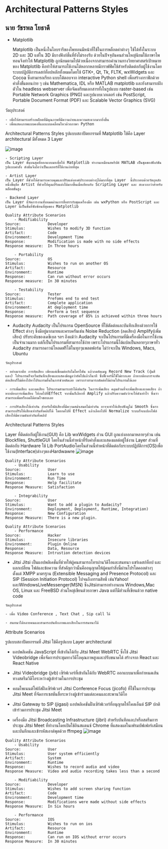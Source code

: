 # Architectural Patterns Styles
##  นาย วัชรพล โยธาดี

- Matplotlib
 
  Matplotlib เป็นหนึ่งในไลบรารีของไพทอนมีหน้าที่ใช้ในการพล็อตค่าต่างๆ ใช้ได้ทั้งในระบบ 2D และ 3D แต่ใน 3D มีบางฟังก์ชั่นที่ยังไม่รองรับ 
ด้วยในปัจจุบันคนส่วนใหญ่นิยมใช้ภาษาไพทอนจึงทำให้ Matplotlib ถูกนิยมตามไปด้วยเนื่องจากสามารถคำนวนทางวิทยาศาสตร์เป้าหมายของ Matplotlib
คือทำให้สามารถใช้งานได้หลากหลายมีกราฟฟิคใช้สำหรับติดต่อกับผู้ใช้งานโดยระบบปฏิบัติการเดสก์ท็อปหลักทั้งหมดโดยใช้ GTK+, Qt, Tk, FLTK, wxWidgets และ Cocoa ซึ่งสามารถเรียก แบบโต้ตอบจาก interactive Python shell เพื่อสร้างกราฟิกด้วยคําสั่งขั้นตอนง่าย ๆ เช่น Mathematica, IDL หรือ MATLAB matplotlib และยังสามารถฝังตัวใน headless webserver เพื่อจัดเตรียมเอกสารทั้งในรูปแบบ raster-based เช่น Portable Network Graphics (PNG) และรูปแบบเวกเตอร์ เช่น PostScript, Portable Document Format (PDF) และ Scalable Vector Graphics (SVG)

วัตถุประสงค์

    - เพื่อให้สามารถสร้างพล็อตที่มีคุณภาพที่มีความง่ายและความสะดวกมากยิ่งขึ้น 
    - เพื่อแสดงภาพแบบคงที่และแบบเคลื่อนไหวด้วยภาษา Python

Architectural Patterns Styles
    รูปแบบสถาปัตยกรรมที่ Matplotlib ใช้คือ Layer architectural มีทั้งหมด 3 Layer
    
 
![image](https://user-images.githubusercontent.com/69455513/190139327-54c6cfea-397f-44c1-a9a6-19da01d1a72f.png)


```
- Scripting Layer 
เป็น Layer ชั้นบนสุดที่ออกแบบมาเพื่อให้ Matplotlib ทํางานเหมือนสคริปต์ MATLAB เป็นชุดของฟังก์ชันรูปแบบคําสั่ง ดังนั้นจึงถือว่าเป็นเลเยอร์ที่ใช้งานง่ายที่สุด
```
```
- Artist Layer 
เป็น Layer ที่ช่วยให้สามารถควบคุมและปรับแต่งองค์ประกอบต่างๆได้มากที่สุด Layer  นี้ประกอบด้วยวัตถุหลักหนึ่งชิ้นคือ Artist ที่ช่วยให้คุณปรับแต่งได้มากขึ้นเมื่อเทียบกับ Scripting Layer และ สะดวกกว่าสําหรับพล็อตขั้นสูง
```
```
- Backend Layer
เป็น Layer ที่จัดการงานทั้งหมดผ่านการสื่อสารกับชุดเครื่องมือ เช่น wxPython หรือ PostScript และ Layer นี้เป็นชั้นที่ซับซ้อนที่สุดของ Matplotlib
```
```
Quality Attribute Scenarios 
    - Modifiability
Source:            Developer
Stimulus:          Wishes to modify 3D function
Artifact:          Code
Environment:       Development Time
Response:          Modification is made with no side effects
Response measure:  In Three hours
```
```
    - Portability
Source:            OS
Stimulus:          Wishes to run on another OS
Artifact:          Resource
Environment:       Runtime
Response:          Can run without error occurs
Response measure:  In 30 minutes
```
```
    - Testability
Source:            Tester
Stimulus:          Prefoms end to end test
Artifact:          Complete application
Environment:       At deployment time
Response:          Perform a test sequence
Response measure:  Path coverage of 85% is achieved within three hours
```
- Audacity
  Audacity เป็นโปรแกรม OpenSource ที่ใช้ตัดต่อและบันทึกเสียงด้วยการใช้ Effect ต่างๆ ซึ่งมีอยู่มากมายและครบครันเช่น Noise Reduction
(ลดเสียง) Amplify(เพิ่มเสียง) ปรับระดับของเดซิเบล ฯลฯ ถึงแม้ว่า Audacity จะเป็นโปรแกรมที่มีเครื่องมือในการใช้งานเป็นจำนวนมาก 
แต่ก็เป็นโปรแกรมที่สามารถใช้ง่าย เพราะโปรแกรมนี้ได้แปลเป็นหลายๆภาษาทั่ว Audacity สามารถดาวน์โหลดฟรีได้ในทุกๆแพลตฟอร์ม ไม่ว่าจะเป็น Windows, Macs, Ubuntu
```
วัตถุประสงค์

- อย่างแรกคือ การอัดเสียง เพียงแค่เชื่อมต่อกับไมโครโฟน แล้วกดอัดเมนู Record New Track (ปุ่มสีแดง) โปรแกรมก็จะเริ่มบันทึกเสียงและแสดงข้อมูลว่าอัดไปแล้วกี่นาที ซึ่งฟีเจอร์นี้ใช้ไม่ยากเลย ถ้าหากต้องการจะตัดต่อเสียงก็ไม่ต้องไปหาโปรแกรมอื่นในการช่วยตัดเลย เพราะเราสามารถตัดต่อได้ผ่านโปรแกรมได้เลย

- การเพิ่มเสียง และลดเสียง โปรแกรมสามารถทำได้เช่นกัน ในการเพิ่มเสียง คลุมส่วนที่จะเพิ่มเสียงและลดเสียง ถ้าหากต้องการเพิ่มเสียง ให้กดไปที่Effect จากนั้นก็เลือกที่ Amplify แล้วปรับความดังว่าจะให้ดังเท่าไร ซึ่งเราสามารถเพิ่มหรือลดได้ตามใจชอบเลย

- การปรับเสียงให้เท่ากัน สำหรับไฟล์เสียงที่มีความสม่ำเสมอไม่เท่ากัน อาจจะทำให้เสียงฟังดูไม่ Smooth ซึ่งเราสามารถปรับให้เสียงเท่ากันทั้งคลิปได้ โดยกดไปที่ Effect แล้วเลือกไปที่ Normalize ระบบก็จะแปลงไฟล์เสียงให้มีความดังเท่ากันทั้งคลิป
```
Architectural Patterns Styles

  Layer ที่ติดต่อกับผู้ใช้งาน(GUI) คือ Lib wxWidgets ส่วน GUI ถูกแบ่งออกมาหลายๆส่วน เช่น Blockfiles, ShuttleGUI โดยในส่วนนี้ทำหน้าที่รับคำสั่งและแสดงผลต่อผู้ใช่งาน
  Layer ส่วนที่ติดต่อกับ Hardware ใช้ Lib PortAudioโดยในส่วนนี้ทำหน้าที่ติดต่อกับระบบปฏิบัติการ(OS)เพื่อใช้งาน(Interface)ต่างๆของHardwawre
    ![image](https://user-images.githubusercontent.com/69455513/190145210-e7360fdc-76dd-453e-b1c8-72120e890454.png)

```
Quality Attribute Scenarios 
    - Usability
Source:            User
Stimulus:          Learn to use
Environment:       Run Time
Response:          Help facilitate
Response Measure:  Satisfaction
```
```
    - Integrability
Source:            User
Stimulus:          Want to add a plugin to Audacity?
Environment:       Deployment, Deployment, Runtime, Integration)
Response:          New Configuration
Response Measure:  There is a new plugin.
```
```
Quality Attribute Scenarios 
    - Performance
Source:            Hacker
Stimulus:          Insecure libraries
Environment:       Plugin Online
Response:          Data, Resource
Response Measure:  Intrustion detection devices
```
- Jitsi
  Jitsi เป็นแอปพลิเคชั่นที่ช่วยให้ผู้คนสามารถโทรผ่านวิดีโอและสนทนา แชร์เดสก์ท็อป และแลกเปลี่ยน ไฟล์และข้อความ ที่สําคัญกว่านั้นคืออนุญาตให้ผู้คนทําสิ่งนี้ผ่านโปรโตคอลต่างๆ ตั้งแต่ XMPP มาตรฐาน (Extensible Messaging and Presence Protocol) และ SIP (Session Initiation Protocol) ไปจนถึงกรรมสิทธิ์ เช่นYahoo!และWindowsLiveMessenger(MSN) ซึ่งJitsiสามารถทํางานบน Windows,Mac OS, Linux และ FreeBSD ส่วนใหญ่เขียนด้วยภาษา Java แต่ก็มีส่วนที่เขียนด้วย native code
  
```
วัตถุประสงค์

- เพื่อ Video Conference , Text Chat , Sip call ได้

- สนทนาได้หลายคนและสามารถบันทึกภาพและเสียงในการสนทนาได้

```
Attribute Scenarios 

 รูปแบบสถาปัตยกรรมที่ Jitsi ใช้คือรูปแบบ Layer architectural
 
- แอปพลิเคชัน JavaScript ที่เข้ากันได้กับ Jitsi Meet WebRTC ซึ่งใช้ Jitsi Videobridge เพื่อจัดการประชุมทางวิดีโอคุณภาพสูงและปรับขนาดได้ สร้างจาก React และ React Native

- Jitsi Videobridge (jvb) เซิร์ฟเวอร์ที่เข้ากันได้กับ WebRTC ออกแบบมาเพื่อกำหนดเส้นทางสตรีมวิดีโอระหว่างผู้เข้าร่วมในการประชุม

- คอมโพเนนต์โฟกัสฝั่งเซิร์ฟเวอร์ Jitsi Conference Focus (jicofo) ที่ใช้ในการประชุม Jitsi Meet ที่จัดการเซสชันสื่อระหว่างผู้เข้าร่วมแต่ละคนและสะพานวิดีโอ

- Jitsi Gateway to SIP (jigasi) แอปพลิเคชันฝั่งเซิร์ฟเวอร์ที่อนุญาตให้ไคลเอ็นต์ SIP ปกติเข้าร่วมการประชุม Jitsi Meet

- เครื่องมือ Jitsi Broadcasting Infrastructure (jibri) สำหรับบันทึกและ/หรือสตรีมการประชุม Jitsi Meet ที่ทำงานโดยเปิดใช้อินสแตนซ์ Chrome ที่แสดงผลในเฟรมบัฟเฟอร์เสมือน และบันทึกและเข้ารหัสเอาต์พุตด้วย ffmpeg
![image](https://user-images.githubusercontent.com/69455513/190150300-cdba8c7a-401a-411d-881e-f8393b437085.png)

```
Quality Attribute Scenarios 
    - Usability
Source:            User
Stimulus:          User system efficiently
Artifact:          System
Environment:       Runtime
Response:          Wishes to record audio and video
Response Measure:  Video and audio recording takes less than a second
```
```
    - Modifiability
Source:            Developer
Stimulus:          Wishes to add screen sharing function
Artifact:          Code
Environment:       Development time 
Response:          Modifications were made without side effects
Response Measure:  In Six hours
```
```
    - Performance
Source:            IOS
Stimulus:          Wishes to run on ios
Artifact:          Resource
Environment:       Runtime
Response:          Can run on IOS without error occurs
Response Measure:  In 30 minutes
```
